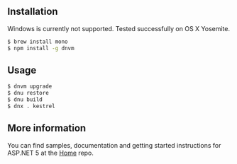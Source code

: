 ## Installation

Windows is currently not supported. Tested successfully on OS X Yosemite.

```bash
$ brew install mono
$ npm install -g dnvm
```

## Usage

```bash
$ dnvm upgrade
$ dnu restore
$ dnu build
$ dnx . kestrel
````

## More information

You can find samples, documentation and getting started instructions for ASP.NET 5 at the [Home](https://github.com/aspnet/home) repo.
